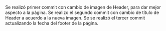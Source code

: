Se realizó primer commit con cambio de imagen de Header, para dar mejor aspecto a la página.
Se realizo el segundo commit con cambio de título de Header a acuerdo a la nueva imagen.
Se se realizó el tercer commit actualizando la fecha del footer de la página.
